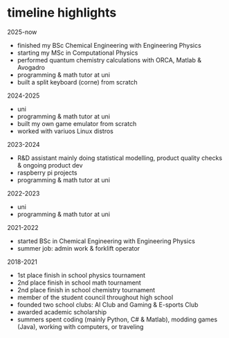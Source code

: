 # timeline highlights

2025-now
- finished my BSc Chemical Engineering with Engineering Physics 
- starting my MSc in Computational Physics
- performed quantum chemistry calculations with ORCA, Matlab & Avogadro 
- programming & math tutor at uni
- built a split keyboard (corne) from scratch 

2024-2025
- uni
- programming & math tutor at uni
- built my own game emulator from scratch
- worked with variuos Linux distros 

2023-2024
- R&D assistant mainly doing statistical modelling, product quality checks & ongoing product dev
- raspberry pi projects
- programming & math tutor at uni

2022-2023
- uni 
- programming & math tutor at uni

2021-2022
- started BSc in Chemical Engineering with Engineering Physics 
- summer job: admin work & forklift operator 

2018-2021
- 1st place finish in school physics tournament
- 2nd place finish in school math tournament 
- 2nd place finish in school chemistry tournament 
- member of the student council throughout high school
- founded two school clubs: AI Club and Gaming & E-sports Club
- awarded academic scholarship
- summers spent coding (mainly Python, C# & Matlab), modding games (Java), working with computers, or traveling

